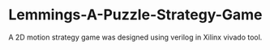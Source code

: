 # Lemmings-A-Puzzle-Strategy-Game
A 2D motion strategy game was designed using verilog in Xilinx vivado tool. 
